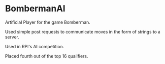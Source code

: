 # BombermanAI
Artificial Player for the game Bomberman.

Used simple post requests to communicate moves in the form of strings to a server.

Used in RPI's AI competition.

Placed fourth out of the top 16 qualifiers. 
